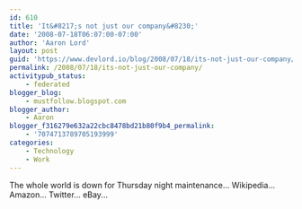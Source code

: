 ```yaml
---
id: 610
title: 'It&#8217;s not just our company&#8230;'
date: '2008-07-18T06:07:00-07:00'
author: 'Aaron Lord'
layout: post
guid: 'https://www.devlord.io/blog/2008/07/18/its-not-just-our-company/'
permalink: /2008/07/18/its-not-just-our-company/
activitypub_status:
    - federated
blogger_blog:
    - mustfollow.blogspot.com
blogger_author:
    - Aaron
blogger_f316279e632a22cbc8478bd21b80f9b4_permalink:
    - '7074713789705193999'
categories:
    - Technology
    - Work
---
```


The whole world is down for Thursday night maintenance...  Wikipedia... Amazon... Twitter...  eBay...<div class="blogger-post-footer"><img width='1' height='1' src='' alt='' /></div>